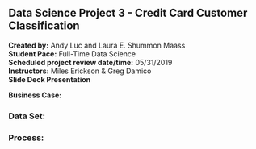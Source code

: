 ## Data Science Project 3 - Credit Card Customer Classification
**Created by:** Andy Luc and Laura E. Shummon Maass  
**Student Pace:** Full-Time Data Science  
**Scheduled project review date/time:** 05/31/2019  
**Instructors:** Miles Erickson & Greg Damico  
**Slide Deck Presentation**

**Business Case:**


### Data Set:   


### Process:   




